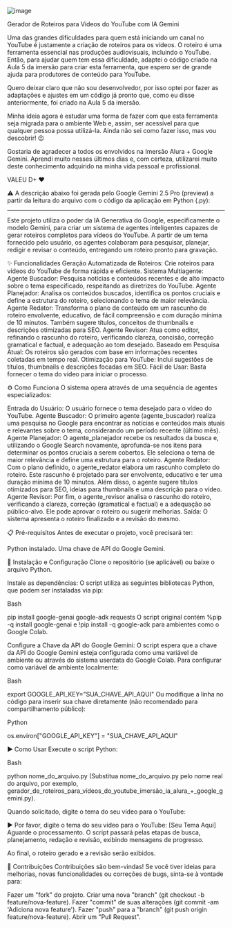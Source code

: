 ![image](https://github.com/user-attachments/assets/90926c58-ba83-4aa9-9b34-30ece9a33cac)

Gerador de Roteiros para Vídeos do YouTube com IA Gemini

Uma das grandes dificuldades para quem está iniciando um canal no YouTube é justamente a criação de roteiros para os vídeos. O roteiro é uma ferramenta essencial nas produções audiovisuais,
incluindo o YouTube. Então, para ajudar quem tem essa dificuldade, adaptei o código criado na Aula 5 da imersão para criar esta ferramenta, que espero ser de grande ajuda para produtores de conteúdo
para YouTube.

Quero deixar claro que não sou desenvolvedor, por isso optei por fazer as adaptações e ajustes em um código já pronto que, como eu disse anteriormente, foi criado na Aula 5 da imersão.

Minha ideia agora é estudar uma forma de fazer com que esta ferramenta seja migrada para o ambiente Web e, assim, ser acessível para que qualquer pessoa possa utilizá-la. Ainda não sei como fazer isso, mas vou descobrir! 😉

Gostaria de agradecer a todos os envolvidos na Imersão Alura + Google Gemini. Aprendi muito nesses últimos dias e, com certeza, utilizarei muito deste conhecimento adquirido na minha vida pessoal e profissional.

VALEU D+ ❤️

⚠️ A descrição abaixo foi gerada pelo Google Gemini 2.5 Pro (preview) a partir da leitura do arquivo com o código da aplicação em Python (.py):

--------

Este projeto utiliza o poder da IA Generativa do Google, especificamente o modelo Gemini, para criar um sistema de agentes inteligentes capazes de gerar roteiros completos para vídeos do YouTube. 
A partir de um tema fornecido pelo usuário, os agentes colaboram para pesquisar, planejar, redigir e revisar o conteúdo, entregando um roteiro pronto para gravação.

✨ Funcionalidades
Geração Automatizada de Roteiros: Crie roteiros para vídeos do YouTube de forma rápida e eficiente.
Sistema Multiagente:
Agente Buscador: Pesquisa notícias e conteúdos recentes e de alto impacto sobre o tema especificado, respeitando as diretrizes do YouTube.
Agente Planejador: Analisa os conteúdos buscados, identifica os pontos cruciais e define a estrutura do roteiro, selecionando o tema de maior relevância.
Agente Redator: Transforma o plano de conteúdo em um rascunho de roteiro envolvente, educativo, de fácil compreensão e com duração mínima de 10 minutos. Também sugere títulos, conceitos de thumbnails e descrições otimizadas para SEO.
Agente Revisor: Atua como editor, refinando o rascunho do roteiro, verificando clareza, concisão, correção gramatical e factual, e adequação ao tom desejado.
Baseado em Pesquisa Atual: Os roteiros são gerados com base em informações recentes coletadas em tempo real.
Otimização para YouTube: Inclui sugestões de títulos, thumbnails e descrições focadas em SEO.
Fácil de Usar: Basta fornecer o tema do vídeo para iniciar o processo.

⚙️ Como Funciona
O sistema opera através de uma sequência de agentes especializados:

Entrada do Usuário: O usuário fornece o tema desejado para o vídeo do YouTube.
Agente Buscador: O primeiro agente (agente_buscador) realiza uma pesquisa no Google para encontrar as notícias e conteúdos mais atuais e relevantes sobre o tema, considerando um período recente (último mês).
Agente Planejador: O agente_planejador recebe os resultados da busca e, utilizando o Google Search novamente, aprofunda-se nos itens para determinar os pontos cruciais a serem cobertos. 
Ele seleciona o tema de maior relevância e define uma estrutura para o roteiro.
Agente Redator: Com o plano definido, o agente_redator elabora um rascunho completo do roteiro. Este rascunho é projetado para ser envolvente, educativo e ter uma duração mínima de 10 minutos. 
Além disso, o agente sugere títulos otimizados para SEO, ideias para thumbnails e uma descrição para o vídeo.
Agente Revisor: Por fim, o agente_revisor analisa o rascunho do roteiro, verificando a clareza, correção (gramatical e factual) e a adequação ao público-alvo. Ele pode aprovar o roteiro ou sugerir melhorias.
Saída: O sistema apresenta o roteiro finalizado e a revisão do mesmo.

📋 Pré-requisitos
Antes de executar o projeto, você precisará ter:

Python instalado.
Uma chave de API do Google Gemini.

🚀 Instalação e Configuração
Clone o repositório (se aplicável) ou baixe o arquivo Python.

Instale as dependências:
O script utiliza as seguintes bibliotecas Python, que podem ser instaladas via pip:

Bash

pip install google-genai google-adk requests
O script original contém %pip -q install google-genai e !pip install -q google-adk para ambientes como o Google Colab.

Configure a Chave da API do Google Gemini:
O script espera que a chave da API do Google Gemini esteja configurada como uma variável de ambiente ou através do sistema userdata do Google Colab.
Para configurar como variável de ambiente localmente:

Bash

export GOOGLE_API_KEY="SUA_CHAVE_API_AQUI"
Ou modifique a linha no código para inserir sua chave diretamente (não recomendado para compartilhamento público):

Python

os.environ["GOOGLE_API_KEY"] = "SUA_CHAVE_API_AQUI"

▶️ Como Usar
Execute o script Python:

Bash

python nome_do_arquivo.py
(Substitua nome_do_arquivo.py pelo nome real do arquivo, por exemplo, gerador_de_roteiros_para_vídeos_do_youtube_imersão_ia_alura_+_google_gemini.py).

Quando solicitado, digite o tema do seu vídeo para o YouTube:

▶️ Por favor, digite o tema do seu vídeo para o YouTube: [Seu Tema Aqui]
Aguarde o processamento. O script passará pelas etapas de busca, planejamento, redação e revisão, exibindo mensagens de progresso.

Ao final, o roteiro gerado e a revisão serão exibidos.

🤝 Contribuições
Contribuições são bem-vindas! Se você tiver ideias para melhorias, novas funcionalidades ou correções de bugs, sinta-se à vontade para:

Fazer um "fork" do projeto.
Criar uma nova "branch" (git checkout -b feature/nova-feature).
Fazer "commit" de suas alterações (git commit -am 'Adiciona nova feature').
Fazer "push" para a "branch" (git push origin feature/nova-feature).
Abrir um "Pull Request".
